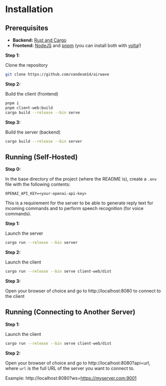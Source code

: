 # Installation

## Prerequisites

- **Backend:** [Rust and Cargo](https://www.rust-lang.org/tools/install)
- **Frontend:** [NodeJS](https://nodejs.org/en/learn/getting-started/how-to-install-nodejs) and [pnpm](https://pnpm.io/installation) (you can install both with [volta](https://volta.sh)!)

**Step 1:**

Clone the repository

```bash
git clone https://github.com/vandesm14/airwave
```

**Step 2:**

Build the client (frontend)

```bash
pnpm i
pnpm client-web:build
cargo build --release --bin serve
```

**Step 3:**

Build the server (backend)

```bash
cargo build --release --bin server
```

## Running (Self-Hosted)

**Step 0:**

In the base directory of the project (where the README is), create a `.env` file with the following contents:

```env
OPENAI_API_KEY=<your-openai-api-key>
```

This is a requirement for the server to be able to generate reply text for incoming commands and to perform speech recognition (for voice commands).

**Step 1:**

Launch the server

```bash
cargo run --release --bin server
```

**Step 2:**

Launch the client

```bash
cargo run --release --bin serve client-web/dist
```

**Step 3:**

Open your browser of choice and go to http://localhost:8080 to connect to the client

## Running (Connecting to Another Server)

**Step 1:**

Launch the client

```bash
cargo run --release --bin serve client-web/dist
```

**Step 2:**

Open your browser of choice and go to http://localhost:8080?api=url, where `url` is the full URL of the server you want to connect to.

Example: http://localhost:8080?ws=https://myserver.com:9001